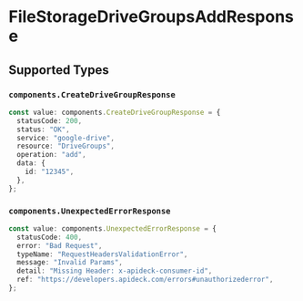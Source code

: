 # FileStorageDriveGroupsAddResponse


## Supported Types

### `components.CreateDriveGroupResponse`

```typescript
const value: components.CreateDriveGroupResponse = {
  statusCode: 200,
  status: "OK",
  service: "google-drive",
  resource: "DriveGroups",
  operation: "add",
  data: {
    id: "12345",
  },
};
```

### `components.UnexpectedErrorResponse`

```typescript
const value: components.UnexpectedErrorResponse = {
  statusCode: 400,
  error: "Bad Request",
  typeName: "RequestHeadersValidationError",
  message: "Invalid Params",
  detail: "Missing Header: x-apideck-consumer-id",
  ref: "https://developers.apideck.com/errors#unauthorizederror",
};
```

